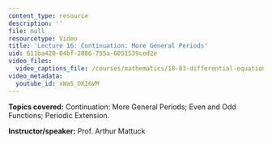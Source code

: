 ```yaml
---
content_type: resource
description: ''
file: null
resourcetype: Video
title: 'Lecture 16: Continuation: More General Periods'
uid: 611ba420-04bf-2886-755a-6051539ced2e
video_files:
  video_captions_file: /courses/mathematics/18-03-differential-equations-spring-2010/video-lectures/lecture-16-continuation-more-general-periods/xWa5_OXI6VM.vtt
video_metadata:
  youtube_id: xWa5_OXI6VM
---
```


**Topics covered:** Continuation: More General Periods; Even and Odd Functions; Periodic Extension.

**Instructor/speaker:** Prof. Arthur Mattuck